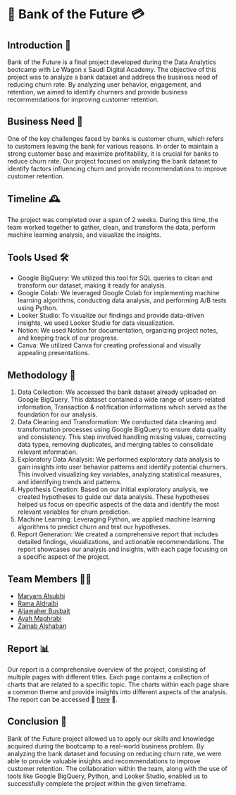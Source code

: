 # 🏦 Bank of the Future 💳

## Introduction 📜
Bank of the Future is a final project developed during the Data Analytics bootcamp with Le Wagon x Saudi Digital Academy. The objective of this project was to analyze a bank dataset and address the business need of reducing churn rate. By analyzing user behavior, engagement, and retention, we aimed to identify churners and provide business recommendations for improving customer retention.

## Business Need 💼
One of the key challenges faced by banks is customer churn, which refers to customers leaving the bank for various reasons. In order to maintain a strong customer base and maximize profitability, it is crucial for banks to reduce churn rate. Our project focused on analyzing the bank dataset to identify factors influencing churn and provide recommendations to improve customer retention.

## Timeline 🕰️
The project was completed over a span of 2 weeks. During this time, the team worked together to gather, clean, and transform the data, perform machine learning analysis, and visualize the insights.

## Tools Used 🛠️
- Google BigQuery: We utilized this tool for SQL queries to clean and transform our dataset, making it ready for analysis.
- Google Colab: We leveraged Google Colab for implementing machine learning algorithms, conducting data analysis, and performing A/B tests using Python.
- Looker Studio: To visualize our findings and provide data-driven insights, we used Looker Studio for data visualization.
- Notion: We used Notion for documentation, organizing project notes, and keeping track of our progress.
- Canva: We utilized Canva for creating professional and visually appealing presentations.


## Methodology 🔬
1. Data Collection: We accessed the bank dataset already uploaded on Google BigQuery. This dataset contained a wide range of users-related information, Transaction & notification informations which served as the foundation for our analysis.
2. Data Cleaning and Transformation: We conducted data cleaning and transformation processes using Google BigQuery to ensure data quality and consistency. This step involved handling missing values, correcting data types, removing duplicates, and merging tables to consolidate relevant information.
3. Exploratory Data Analysis: We performed exploratory data analysis to gain insights into user behavior patterns and identify potential churners. This involved visualizing key variables, analyzing statistical measures, and identifying trends and patterns.
4. Hypothesis Creation: Based on our initial exploratory analysis, we created hypotheses to guide our data analysis. These hypotheses helped us focus on specific aspects of the data and identify the most relevant variables for churn prediction.
5. Machine Learning: Leveraging Python, we applied machine learning algorithms to predict churn and test our hypotheses. 
6. Report Generation: We created a comprehensive report that includes detailed findings, visualizations, and actionable recommendations. The report showcases our analysis and insights, with each page focusing on a specific aspect of the project.

## Team Members 👭🏻
- [Maryam Alsubhi](https://www.linkedin.com/in/maryam-alsubhi/)
- [Rama Aldraibi](https://www.linkedin.com/in/rama-aldraibi/)
- [Aljawaher Busbait](https://www.linkedin.com/in/aljawaher-busbait/)
- [Ayah Maghrabi](https://www.linkedin.com/in/ayahmaghrabi/)
- [Zainab Alshaban](https://www.linkedin.com/in/zainab-alshaban-955210240/)

## Report 📊
Our report is a comprehensive overview of the project, consisting of multiple pages with different titles. Each page contains a collection of charts that are related to a specific topic. The charts within each page share a common theme and provide insights into different aspects of the analysis. The report can be accessed 🔗 [here](https://lookerstudio.google.com/reporting/4bdf1179-965d-4af7-bbba-166667e959bc)  🚀. 

## Conclusion 🏁
Bank of the Future project allowed us to apply our skills and knowledge acquired during the bootcamp to a real-world business problem. By analyzing the bank dataset and focusing on reducing churn rate, we were able to provide valuable insights and recommendations to improve customer retention. The collaboration within the team, along with the use of tools like Google BigQuery, Python, and Looker Studio, enabled us to successfully complete the project within the given timeframe.
